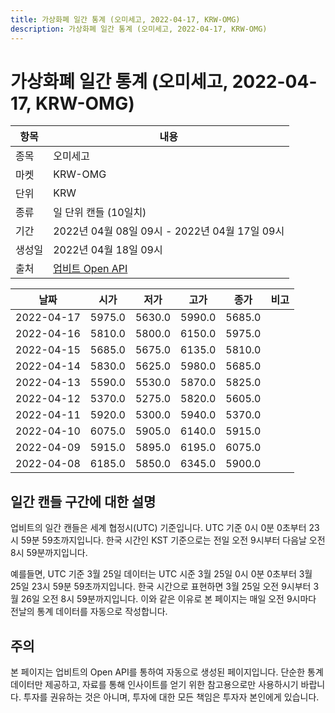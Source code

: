 ```yaml
---
title: 가상화폐 일간 통계 (오미세고, 2022-04-17, KRW-OMG)
description: 가상화폐 일간 통계 (오미세고, 2022-04-17, KRW-OMG)
---
```



가상화폐 일간 통계 (오미세고, 2022-04-17, KRW-OMG)
===

|항목|내용|
|--|--|
|종목|오미세고|
|마켓|KRW-OMG|
|단위|KRW|
|종류|일 단위 캔들 (10일치)|
|기간|2022년 04월 08일 09시 - 2022년 04월 17일 09시|
|생성일|2022년 04월 18일 09시|
|출처|[업비트 Open API](https://docs.upbit.com)|


|날짜|시가|저가|고가|종가|비고|
|--|--|--|--|--|--|
|2022-04-17|5975.0|5630.0|5990.0|5685.0|    |
|2022-04-16|5810.0|5800.0|6150.0|5975.0|    |
|2022-04-15|5685.0|5675.0|6135.0|5810.0|    |
|2022-04-14|5830.0|5625.0|5980.0|5685.0|    |
|2022-04-13|5590.0|5530.0|5870.0|5825.0|    |
|2022-04-12|5370.0|5275.0|5820.0|5605.0|    |
|2022-04-11|5920.0|5300.0|5940.0|5370.0|    |
|2022-04-10|6075.0|5905.0|6140.0|5915.0|    |
|2022-04-09|5915.0|5895.0|6195.0|6075.0|    |
|2022-04-08|6185.0|5850.0|6345.0|5900.0|    |


일간 캔들 구간에 대한 설명
---


업비트의 일간 캔들은 세계 협정시(UTC) 기준입니다. 
UTC 기준 0시 0분 0초부터 23시 59분 59초까지입니다. 
한국 시간인 KST 기준으로는 전일 오전 9시부터 다음날 오전 8시 59분까지입니다. 


예를들면, UTC 기준 3월 25일 데이터는 UTC 시준 3월 25일 0시 0분 0초부터 3월 25일 23시 59분 59초까지입니다. 
한국 시간으로 표현하면 3월 25일 오전 9시부터 3월 26일 오전 8시 59분까지입니다. 
이와 같은 이유로 본 페이지는 매일 오전 9시마다 전날의 통계 데이터를 자동으로 작성합니다. 


주의
---


본 페이지는 업비트의 Open API를 통하여 자동으로 생성된 페이지입니다. 
단순한 통계 데이터만 제공하고, 자료를 통해 인사이트를 얻기 위한 참고용으로만 사용하시기 바랍니다. 
투자를 권유하는 것은 아니며, 투자에 대한 모든 책임은 투자자 본인에게 있습니다. 
